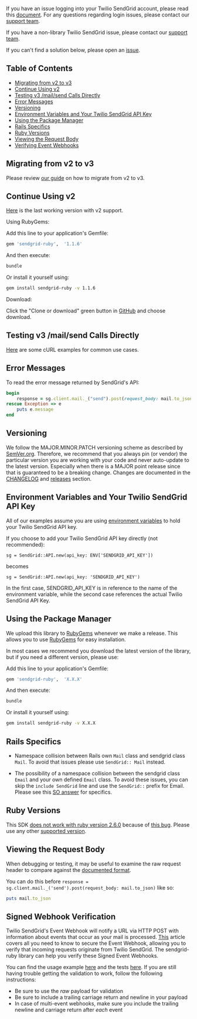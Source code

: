 If you have an issue logging into your Twilio SendGrid account, please read this [document](https://sendgrid.com/docs/ui/account-and-settings/troubleshooting-login/). For any questions regarding login issues, please contact our [support team](https://support.sendgrid.com).

If you have a non-library Twilio SendGrid issue, please contact our [support team](https://support.sendgrid.com).

If you can't find a solution below, please open an [issue](https://github.com/sendgrid/sendgrid-ruby/issues).


## Table of Contents

* [Migrating from v2 to v3](#migrating-from-v2-to-v3)
* [Continue Using v2](#continue-using-v2)
* [Testing v3 /mail/send Calls Directly](#testing-v3-mailsend-calls-directly)
* [Error Messages](#error-messages)
* [Versioning](#versioning)
* [Environment Variables and Your Twilio SendGrid API Key](#environment-variables-and-your-twilio-sendgrid-api-key)
* [Using the Package Manager](#using-the-package-manager)
* [Rails Specifics](#rails-specifics)
* [Ruby Versions](#ruby-versions)
* [Viewing the Request Body](#viewing-the-request-body)
* [Verifying Event Webhooks](#signed-webhooks)

<a name="migrating"></a>
## Migrating from v2 to v3

Please review [our guide](https://sendgrid.com/docs/Classroom/Send/v3_Mail_Send/how_to_migrate_from_v2_to_v3_mail_send.html) on how to migrate from v2 to v3.

<a name="v2"></a>
## Continue Using v2

[Here](https://github.com/sendgrid/sendgrid-ruby/tree/0fbf579c0f7ed1dff87adc4957c4dc5a6b257068) is the last working version with v2 support.

Using RubyGems:

Add this line to your application's Gemfile:

```bash
gem 'sendgrid-ruby',  '1.1.6'
```

And then execute:

```bash
bundle
```

Or install it yourself using:

```bash
gem install sendgrid-ruby -v 1.1.6
```

Download:

Click the "Clone or download" green button in [GitHub](https://github.com/sendgrid/sendgrid-ruby/tree/0fbf579c0f7ed1dff87adc4957c4dc5a6b257068) and choose download.

<a name="testing"></a>
## Testing v3 /mail/send Calls Directly

[Here](https://sendgrid.com/docs/for-developers/sending-email/curl-examples/) are some cURL examples for common use cases.

<a name="error"></a>
## Error Messages

To read the error message returned by SendGrid's API:

```ruby
begin
    response = sg.client.mail._("send").post(request_body: mail.to_json)
rescue Exception => e
    puts e.message
end
```

<a name="versioning"></a>
## Versioning

We follow the MAJOR.MINOR.PATCH versioning scheme as described by [SemVer.org](http://semver.org). Therefore, we recommend that you always pin (or vendor) the particular version you are working with your code and never auto-update to the latest version. Especially when there is a MAJOR point release since that is guaranteed to be a breaking change. Changes are documented in the [CHANGELOG](CHANGELOG.md) and [releases](https://github.com/sendgrid/sendgrid-ruby/releases) section.

<a name="environment"></a>
## Environment Variables and Your Twilio SendGrid API Key

All of our examples assume you are using [environment variables](https://github.com/sendgrid/sendgrid-ruby#setup-environment-variables) to hold your Twilio SendGrid API key.

If you choose to add your Twilio SendGrid API key directly (not recommended):

`sg = SendGrid::API.new(api_key: ENV['SENDGRID_API_KEY'])`

becomes

`sg = SendGrid::API.new(api_key: 'SENDGRID_API_KEY')`

In the first case, SENDGRID_API_KEY is in reference to the name of the environment variable, while the second case references the actual Twilio SendGrid API Key.

<a name="package-manager"></a>
## Using the Package Manager

We upload this library to [RubyGems](https://rubygems.org/gems/sendgrid-ruby) whenever we make a release. This allows you to use [RubyGems](https://rubygems.org) for easy installation.

In most cases we recommend you download the latest version of the library, but if you need a different version, please use:

Add this line to your application's Gemfile:

```bash
gem 'sendgrid-ruby',  'X.X.X'
```

And then execute:

```bash
bundle
```

Or install it yourself using:

```bash
gem install sendgrid-ruby -v X.X.X
```

<a name="rails-specifics"></a>
## Rails Specifics

- Namespace collision between Rails own `Mail` class and sendgrid class `Mail`. To avoid that issues please use `SendGrid:: Mail` instead.

- The possibility of a namespace collision between the sendgrid class `Email` and your own defined `Email` class. To avoid these issues, you can skip the `include SendGrid` line and use the `SendGrid::` prefix for Email. Please see this [SO answer](https://stackoverflow.com/questions/41508464/rails-model-name-conflict-with-included-gem?noredirect=1#comment70223099_41508464) for specifics.

<a name="ruby-versions"></a>
## Ruby Versions

This SDK [does not work with ruby version 2.6.0](https://github.com/sendgrid/sendgrid-ruby/issues/378) because of [this bug](https://bugs.ruby-lang.org/issues/15468). Please use any other [supported version](https://github.com/sendgrid/sendgrid-ruby#prerequisites).

<a name="request-body"></a>
## Viewing the Request Body

When debugging or testing, it may be useful to examine the raw request header to compare against the [documented format](https://sendgrid.com/docs/API_Reference/api_v3.html).

You can do this before `response = sg.client.mail._('send').post(request_body: mail.to_json)` like so:

```ruby
puts mail.to_json
```

<a name="signed-webhooks"></a>
## Signed Webhook Verification

Twilio SendGrid's Event Webhook will notify a URL via HTTP POST with information about events that occur as your mail is processed. [This](https://docs.sendgrid.com/for-developers/tracking-events/getting-started-event-webhook-security-features) article covers all you need to know to secure the Event Webhook, allowing you to verify that incoming requests originate from Twilio SendGrid. The sendgrid-ruby library can help you verify these Signed Event Webhooks.

You can find the usage example [here](examples/helpers/eventwebhook/example.rb) and the tests [here](spec/sendgrid/helpers/eventwebhook/eventwebhook_spec.rb). 
If you are still having trouble getting the validation to work, follow the following instructions:
- Be sure to use the *raw* payload for validation
- Be sure to include a trailing carriage return and newline in your payload
- In case of multi-event webhooks, make sure you include the trailing newline and carriage return after *each* event

